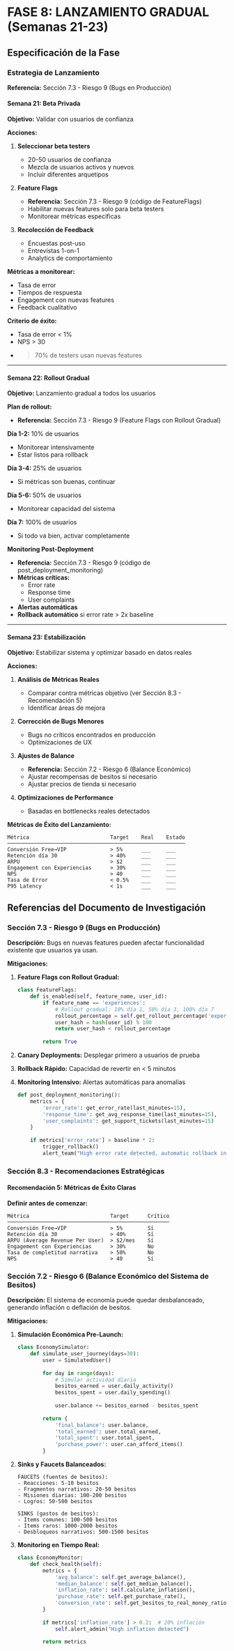 # FASE 8: LANZAMIENTO GRADUAL (Semanas 21-23)

## Especificación de la Fase

### Estrategia de Lanzamiento

**Referencia:** Sección 7.3 - Riesgo 9 (Bugs en Producción)

#### Semana 21: Beta Privada

**Objetivo:** Validar con usuarios de confianza

**Acciones:**
1. **Seleccionar beta testers**
   - 20-50 usuarios de confianza
   - Mezcla de usuarios activos y nuevos
   - Incluir diferentes arquetipos

2. **Feature Flags**
   - **Referencia:** Sección 7.3 - Riesgo 9 (código de FeatureFlags)
   - Habilitar nuevas features solo para beta testers
   - Monitorear métricas específicas

3. **Recolección de Feedback**
   - Encuestas post-uso
   - Entrevistas 1-on-1
   - Analytics de comportamiento

**Métricas a monitorear:**
- Tasa de error
- Tiempos de respuesta
- Engagement con nuevas features
- Feedback cualitativo

**Criterio de éxito:**
- Tasa de error < 1%
- NPS > 30
- >70% de testers usan nuevas features

---

#### Semana 22: Rollout Gradual

**Objetivo:** Lanzamiento gradual a todos los usuarios

**Plan de rollout:**
- **Referencia:** Sección 7.3 - Riesgo 9 (Feature Flags con Rollout Gradual)

**Día 1-2:** 10% de usuarios
- Monitorear intensivamente
- Estar listos para rollback

**Día 3-4:** 25% de usuarios
- Si métricas son buenas, continuar

**Día 5-6:** 50% de usuarios
- Monitorear capacidad del sistema

**Día 7:** 100% de usuarios
- Si todo va bien, activar completamente

**Monitoring Post-Deployment**
- **Referencia:** Sección 7.3 - Riesgo 9 (código de post_deployment_monitoring)
- **Métricas críticas:**
  - Error rate
  - Response time
  - User complaints
- **Alertas automáticas**
- **Rollback automático** si error rate > 2x baseline

---

#### Semana 23: Estabilización

**Objetivo:** Estabilizar sistema y optimizar basado en datos reales

**Acciones:**
1. **Análisis de Métricas Reales**
   - Comparar contra métricas objetivo (ver Sección 8.3 - Recomendación 5)
   - Identificar áreas de mejora

2. **Corrección de Bugs Menores**
   - Bugs no críticos encontrados en producción
   - Optimizaciones de UX

3. **Ajustes de Balance**
   - **Referencia:** Sección 7.2 - Riesgo 6 (Balance Económico)
   - Ajustar recompensas de besitos si necesario
   - Ajustar precios de tienda si necesario

4. **Optimizaciones de Performance**
   - Basadas en bottlenecks reales detectados

**Métricas de Éxito del Lanzamiento:**
```
Métrica                          Target    Real    Estado
─────────────────────────────────────────────────────────
Conversión Free→VIP              > 5%      ___     ___
Retención día 30                 > 40%     ___     ___
ARPU                             > $2      ___     ___
Engagement con Experiencias      > 30%     ___     ___
NPS                              > 40      ___     ___
Tasa de Error                    < 0.5%    ___     ___
P95 Latency                      < 1s      ___     ___
```

## Referencias del Documento de Investigación

### Sección 7.3 - Riesgo 9 (Bugs en Producción)

**Descripción:** Bugs en nuevas features pueden afectar funcionalidad existente que usuarios ya usan.

**Mitigaciones:**
1. **Feature Flags con Rollout Gradual:**
   ```python
   class FeatureFlags:
       def is_enabled(self, feature_name, user_id):
           if feature_name == 'experiences':
               # Rollout gradual: 10% día 1, 50% día 3, 100% día 7
               rollout_percentage = self.get_rollout_percentage('experiences')
               user_hash = hash(user_id) % 100
               return user_hash < rollout_percentage
           
           return True
   ```

2. **Canary Deployments:** Desplegar primero a usuarios de prueba
3. **Rollback Rápido:** Capacidad de revertir en < 5 minutos
4. **Monitoring Intensivo:** Alertas automáticas para anomalías
   ```python
   def post_deployment_monitoring():
       metrics = {
           'error_rate': get_error_rate(last_minutes=15),
           'response_time': get_avg_response_time(last_minutes=15),
           'user_complaints': get_support_tickets(last_minutes=15)
       }
       
       if metrics['error_rate'] > baseline * 2:
           trigger_rollback()
           alert_team("High error rate detected, automatic rollback initiated")
   ```

### Sección 8.3 - Recomendaciones Estratégicas

#### Recomendación 5: Métricas de Éxito Claras
**Definir antes de comenzar:**
```
Métrica                          Target      Crítico
────────────────────────────────────────────────────
Conversión Free→VIP              > 5%        Sí
Retención día 30                 > 40%       Sí
ARPU (Average Revenue Per User)  > $2/mes    Sí
Engagement con Experiencias      > 30%       No
Tasa de completitud narrativa    > 50%       No
NPS                              > 40        Sí
```

### Sección 7.2 - Riesgo 6 (Balance Económico del Sistema de Besitos)

**Descripción:** El sistema de economía puede quedar desbalanceado, generando inflación o deflación de besitos.

**Mitigaciones:**
1. **Simulación Económica Pre-Launch:**
   ```python
   class EconomySimulator:
       def simulate_user_journey(days=30):
           user = SimulatedUser()
           
           for day in range(days):
               # Simular actividad diaria
               besitos_earned = user.daily_activity()
               besitos_spent = user.daily_spending()
               
               user.balance += besitos_earned - besitos_spent
           
           return {
               'final_balance': user.balance,
               'total_earned': user.total_earned,
               'total_spent': user.total_spent,
               'purchase_power': user.can_afford_items()
           }
   ```

2. **Sinks y Faucets Balanceados:**
   ```
   FAUCETS (fuentes de besitos):
   - Reacciones: 5-10 besitos
   - Fragmentos narrativos: 20-50 besitos
   - Misiones diarias: 100-200 besitos
   - Logros: 50-500 besitos
   
   SINKS (gastos de besitos):
   - Items comunes: 100-500 besitos
   - Items raros: 1000-2000 besitos
   - Desbloqueos narrativos: 500-1500 besitos
   ```

3. **Monitoring en Tiempo Real:**
   ```python
   class EconomyMonitor:
       def check_health(self):
           metrics = {
               'avg_balance': self.get_average_balance(),
               'median_balance': self.get_median_balance(),
               'inflation_rate': self.calculate_inflation(),
               'purchase_rate': self.get_purchase_rate(),
               'conversion_rate': self.get_besitos_to_real_money_ratio()
           }
           
           if metrics['inflation_rate'] > 0.2:  # 20% inflación
               self.alert_admin("High inflation detected")
           
           return metrics
   ```